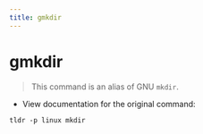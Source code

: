 ```yaml
---
title: gmkdir
---
```

# gmkdir

> This command is an alias of GNU `mkdir`.

- View documentation for the original command:

`tldr -p linux mkdir`
